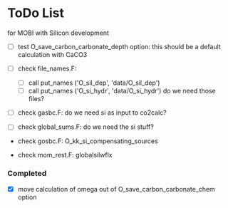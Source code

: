 # ToDo List  
for MOBI with Silicon development

- [ ] test O_save_carbon_carbonate_depth option: this should be a default calculation with CaCO3
- [ ] check file_names.F:
  - [ ] call put_names ('O_sil_dep', 'data/O_sil_dep')
  - [ ] call put_names ('O_si_hydr', 'data/O_si_hydr')
do we need those files?

- [ ] check gasbc.F: do we need si as input to co2calc?

- [ ] check global_sums.F: do we need the si stuff?

- check gosbc.F: O_kk_si_compensating_sources

- check mom_rest.F: globalsilwflx

### Completed  
- [x] move calculation of omega out of O_save_carbon_carbonate_chem option

